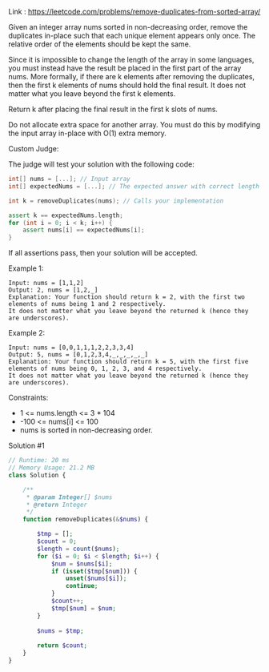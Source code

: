 Link : https://leetcode.com/problems/remove-duplicates-from-sorted-array/

Given an integer array nums sorted in non-decreasing order, remove the duplicates in-place such that each unique element appears only once. The relative order of the elements should be kept the same.

Since it is impossible to change the length of the array in some languages, you must instead have the result be placed in the first part of the array nums. More formally, if there are k elements after removing the duplicates, then the first k elements of nums should hold the final result. It does not matter what you leave beyond the first k elements.

Return k after placing the final result in the first k slots of nums.

Do not allocate extra space for another array. You must do this by modifying the input array in-place with O(1) extra memory.

Custom Judge:

The judge will test your solution with the following code:
```c++
int[] nums = [...]; // Input array
int[] expectedNums = [...]; // The expected answer with correct length

int k = removeDuplicates(nums); // Calls your implementation

assert k == expectedNums.length;
for (int i = 0; i < k; i++) {
    assert nums[i] == expectedNums[i];
}
```
If all assertions pass, then your solution will be accepted.

 

Example 1:
```text
Input: nums = [1,1,2]
Output: 2, nums = [1,2,_]
Explanation: Your function should return k = 2, with the first two elements of nums being 1 and 2 respectively.
It does not matter what you leave beyond the returned k (hence they are underscores).
```

Example 2:
```text
Input: nums = [0,0,1,1,1,2,2,3,3,4]
Output: 5, nums = [0,1,2,3,4,_,_,_,_,_]
Explanation: Your function should return k = 5, with the first five elements of nums being 0, 1, 2, 3, and 4 respectively.
It does not matter what you leave beyond the returned k (hence they are underscores).
```

Constraints:

- 1 <= nums.length <= 3 * 104
- -100 <= nums[i] <= 100
- nums is sorted in non-decreasing order.

Solution #1
```php
// Runtime: 20 ms
// Memory Usage: 21.2 MB
class Solution {

    /**
     * @param Integer[] $nums
     * @return Integer
     */
    function removeDuplicates(&$nums) {

        $tmp = [];
        $count = 0;
        $length = count($nums);
        for ($i = 0; $i < $length; $i++) {
            $num = $nums[$i];
            if (isset($tmp[$num])) {
                unset($nums[$i]);
                continue;
            }
            $count++;
            $tmp[$num] = $num;
        }
        
        $nums = $tmp;
        
        return $count;
    }
}
```
